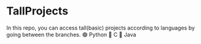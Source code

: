 # TallProjects
In this repo, you can access tall(basic) projects according to languages by going between the branches.
:green_circle: Python :large_blue_circle: C 🔴 Java
